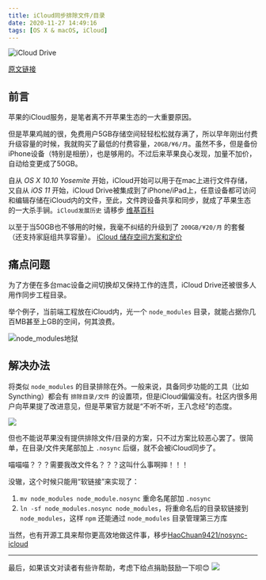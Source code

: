 ```yaml
---
title: iCloud同步排除文件/目录
date: 2020-11-27 14:49:16
tags: [OS X & macOS, iCloud]
---
```


![iCloud Drive][img1]

[原文链接](https://blog.chaosjohn.com/iCloud-Sync-Exclusion.html)
## 前言
苹果的iCloud服务，是笔者离不开苹果生态的一大重要原因。

但是苹果鸡贼的很，免费用户5GB存储空间轻轻松松就存满了，所以早年刚出付费升级容量的时候，我就购买了最低的付费容量，`20GB/¥6/月`。虽然不多，但是备份iPhone设备（特别是相册），也是够用的。不过后来苹果良心发现，加量不加价，自动给变更成了50GB。

自从 *OS X 10.10 Yosemite* 开始，iCloud开始可以用于在mac上进行文件存储，又自从 *iOS 11* 开始，iCloud Drive被集成到了iPhone/iPad上，任意设备都可访问和编辑存储在iCloud内的文件，至此，文件跨设备共享和同步，就成了苹果生态的一大杀手锏。`iCloud发展历史` 请移步 [维基百科](https://en.wikipedia.org/wiki/ICloud)

以至于当50GB也不够用的时候，我毫不纠结的升级到了 `200GB/¥20/月` 的套餐（还支持家庭组共享容量）。 [iCloud 储存空间方案和定价](https://support.apple.com/zh-cn/HT201238)

## 痛点问题
为了方便在多台mac设备之间切换却又保持工作的连贯，iCloud Drive还被很多人用作同步工程目录。

举个例子，当前端工程放在iCloud内，光一个 `node_modules` 目录，就能占据你几百MB甚至上GB的空间，何其浪费。

![node_modules地狱][img2]

## 解决办法
将类似 `node_modules` 的目录排除在外。一般来说，具备同步功能的工具（比如Syncthing）都会有 `排除目录/文件` 的设置项，但是iCloud偏偏没有。社区内很多用户向苹果提了改进意见，但是苹果官方就是“不听不听，王八念经”的态度。

![][img3]

但也不能说苹果没有提供排除文件/目录的方案，只不过方案比较恶心罢了。很简单，在目录/文件夹尾部加上 `.nosync` 后缀，就不会被iCloud同步了。

喵喵喵？？？需要我改文件名？？？这叫什么事啊摔！！！

没辙，这个时候只能用“软链接”来实现了：
1. `mv node_modules node_module.nosync` 重命名尾部加 `.nosync`
2. `ln -sf node_modules.nosync node_modules`，将重命名后的目录软链接到 `node_modules`，这样 `npm` 还能通过 `node_modules` 目录管理第三方库

当然，也有开源工具来帮你更高效地做这件事，移步[HaoChuan9421/nosync-icloud](https://github.com/HaoChuan9421/nosync-icloud)

---

最后，如果该文对读者有些许帮助，考虑下给点捐助鼓励一下呗😊
![](https://image.blog.chaosjohn.com/donate-me.png)


[img1]: https://image.blog.chaosjohn.com/iCloud-Sync-Exclusion/head-image.png
[img2]: https://image.blog.chaosjohn.com/iCloud-Sync-Exclusion/npm-hell.jpg
[img3]: https://image.blog.chaosjohn.com/iCloud-Sync-Exclusion/buting.png
[img3]: https://image.blog.chaosjohn.com/iCloud-Sync-Exclusion/buting.png